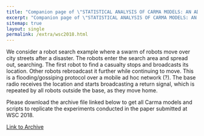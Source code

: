 ```yaml
---
title: "Companion page of \"STATISTICAL ANALYSIS OF CARMA MODELS: AN ADVANCED TUTORIAL\""
excerpt: "Companion page of \"STATISTICAL ANALYSIS OF CARMA MODELS: AN ADVANCED TUTORIAL\""
sitemap: true
layout: single
permalink: /extra/wsc2018.html
---
```


We consider a robot search example where a swarm of robots move over city streets after a disaster. The robots enter the search area and spread out, searching. The first robot to find a casualty stops and broadcasts its location. Other robots rebroadcast it further while continuing to move. This is a flooding/gossiping protocol over a mobile ad hoc network (?). The base radio receives the location and starts broadcasting a return signal, which is repeated by all robots outside the base, as they move home.

Please download the archive file linked below to get all Carma models and scripts to replicate the experiments conducted in the paper submitted at WSC 2018.

[Link to Archive](QQQQ)

